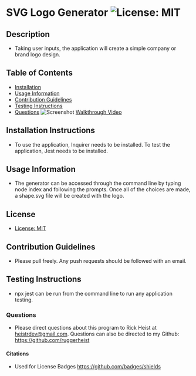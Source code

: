 # SVG Logo Generator ![License: MIT](https://img.shields.io/badge/License-MIT-yellow.svg)
## Description
  - Taking user inputs, the application will create a simple company or brand logo design.
## Table of Contents
  - [Installation](#installation-instructions)
  - [Usage Information](#usage-information)
  - [Contribution Guidelines](#contribution-guidelines)
  - [Testing Instructions](#testing-instructions)
  - [Questions](#questions)
![Screenshot](https://i.imgur.com/Ryr0bNP.png)
[Walkthrough Video](https://drive.google.com/file/d/1HlgAtRaWxTF3FIc4tdr2Il7-zEFiyFcA/view?usp=share_link)
## Installation Instructions
  - To use the application, Inquirer needs to be installed. To test the application, Jest needs to be installed.
## Usage Information
  - The generator can be accessed through the command line by typing node index and following the prompts. Once all of the choices are made, a shape.svg file will be created with the logo.  
## License
  - [License: MIT](https://opensource.org/licenses/MIT)
## Contribution Guidelines
  - Please pull freely. Any push requests should be followed with an email.
## Testing Instructions
  - npx jest can be run from the command line to run any application testing.
### Questions
  - Please direct questions about this program to Rick Heist at heistrdev@gmail.com. Questions can also be directed to my Github: https://github.com/ruggerheist
#### Citations
  - Used for License Badges https://github.com/badges/shields